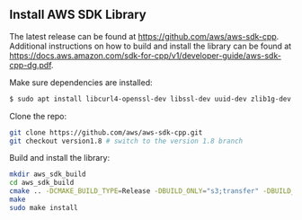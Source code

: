 ## Install AWS SDK Library

The latest release can be found at https://github.com/aws/aws-sdk-cpp.  Additional instructions on how to build and install the library can be found at https://docs.aws.amazon.com/sdk-for-cpp/v1/developer-guide/aws-sdk-cpp-dg.pdf.

Make sure dependencies are installed:
```bash
$ sudo apt install libcurl4-openssl-dev libssl-dev uuid-dev zlib1g-dev
```

Clone the repo:
```bash
git clone https://github.com/aws/aws-sdk-cpp.git
git checkout version1.8 # switch to the version 1.8 branch
```

Build and install the library:
```bash
mkdir aws_sdk_build
cd aws_sdk_build
cmake .. -DCMAKE_BUILD_TYPE=Release -DBUILD_ONLY="s3;transfer" -DBUILD_SHARED_LIBS=OFF -DENABLE_TESTING=OFF
make
sudo make install
```
